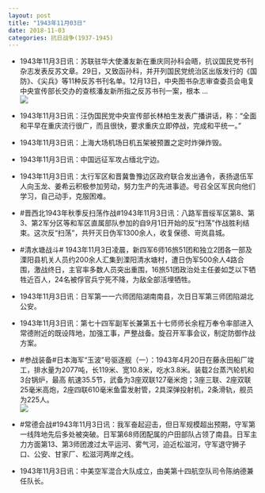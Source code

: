 ```yaml
---
layout: post
title: "1943年11月03日"
date: 2018-11-03
categories: 抗日战争(1937-1945)
---
```


<meta name="referrer" content="no-referrer" />

- 1943年11月3日讯：苏联驻华大使潘友新在重庆同孙科会晤，抗议国民党书刊杂志发表反苏文章。29日，又致函孙科，并开列国民党统治区出版发行的《国防》、《尖兵》等11种反苏书刊名单。12月13日，中央图书杂志审查委员会电复中央宣传部长交办的查核潘友新所指之反苏书刊一案，根本 ... <br/><img src="https://wx3.sinaimg.cn/large/aca367d8ly1fwv80wcfy9j20c80ay0su.jpg" />

- 1943年11月3日讯：汪伪国民党中央宣传部长林柏生发表广播讲话，称：“全面和平早在重庆流行很广，而且很快，要求重庆立即停战，完成和平统一。” 

- 1943年11月3日讯：上海大场机场日机五架被预置之定时炸弹炸毁。 

- 1943年11月3日讯：中国远征军攻占缅北宁边。 

- 1943年11月3日讯：太行军区和晋冀鲁豫边区政府联合发出通令，表扬退伍军人向玉龙、姜希云积极参加劳动，努力生产的先进事迹。号召全区军民向他们学习，自己动手，克服困难。 

- #晋西北1943年秋季反扫荡作战#1943年11月3日讯：八路军晋绥军区第8、第3、第2军分区等和军区直属部队参加的自9月1日开始的反“扫荡”作战胜利结束。这次反“扫荡”，共歼灭日伪军1300余人，收复保德、岢岚县城。 

- #清水塘战斗# 1943年11月3日凌晨，新四军6师16旅51团和独立2团各一部及溧阳县机关人员约200余人汇集到溧阳清水塘村，遭日伪军500余人4路合围，激战终日，主官率多数人员突出重围，16旅51团政治处主任姜如芝以下牺牲近百人，24名被俘官兵宁死不降，为敌全部活埋牺牲。 

- 1943年11月3日讯：日军第一一六师团陷湖南南县，次日日军第三师团陷湖北公安。 

- 1943年11月3日讯：第七十四军副军长兼第五十七师师长余程万奉令率部进入常德附近的既设阵地，加强工事，严整战备。旋召开军事会议，制定防御作战方案。 

- #参战装备#日本海军“玉波”号驱逐舰（一）：1943年4月20日在藤永田船厂竣工，排水量为2077吨，长119米、宽10.8米，吃水3.8米。装载2台蒸汽轮机和3台锅炉，最高 航速35.5节，武备为3座双联127毫米炮；3座三联、2座双联25毫米高炮，2座四联610毫米鱼雷发射管，2具深弹投射机，2条滑轨，舰员为225人。 <br/><img src="https://wx3.sinaimg.cn/large/aca367d8ly1fwun7lwb65j20xc0jh76d.jpg" />

- #常德会战#1943年11月3日讯：我军奋起迎击，但日军规模超出预期，守军第一线阵地先后多处被突破。日军第68师团配属的户田部队占领了南县。日军主力方面第13、第3师团渡过太平运河、雾气河，迫近松滋河，守军退守狮子口、公安、甘家厂、松滋河两岸之线。 

- 1943年11月3日讯：中美空军混合大队成立，由美第十四航空队司令陈纳德兼任队长。 

